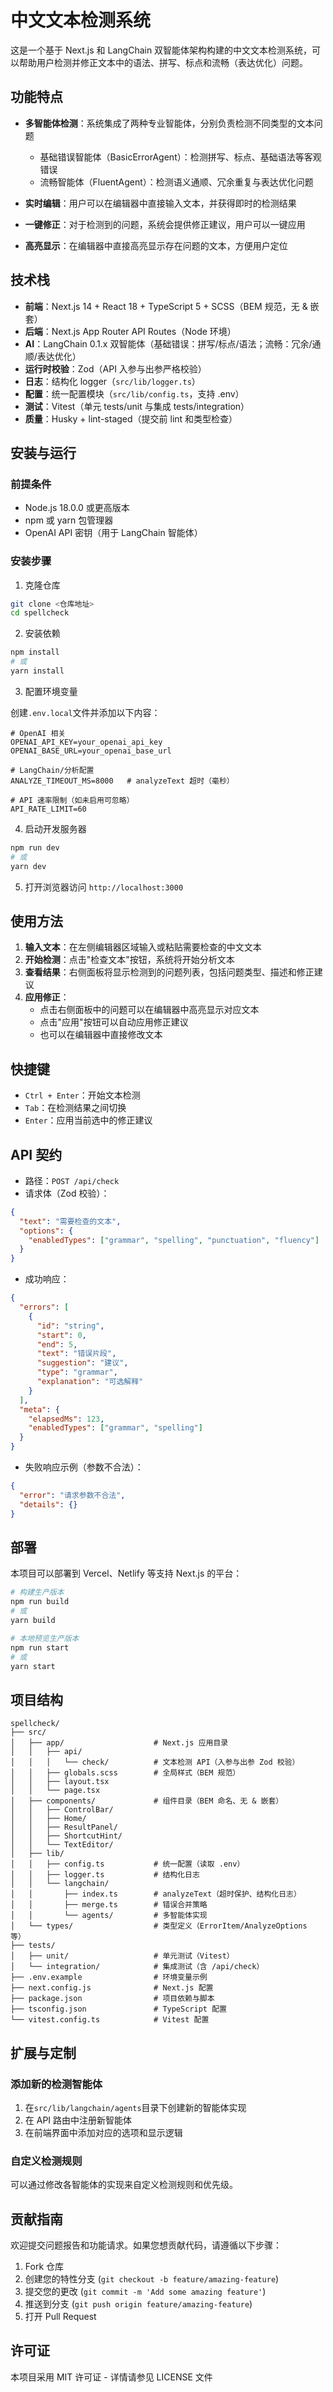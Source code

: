 # 中文文本检测系统

这是一个基于 Next.js 和 LangChain 双智能体架构构建的中文文本检测系统，可以帮助用户检测并修正文本中的语法、拼写、标点和流畅（表达优化）问题。

## 功能特点

- **多智能体检测**：系统集成了两种专业智能体，分别负责检测不同类型的文本问题

  - 基础错误智能体（BasicErrorAgent）：检测拼写、标点、基础语法等客观错误
  - 流畅智能体（FluentAgent）：检测语义通顺、冗余重复与表达优化问题

- **实时编辑**：用户可以在编辑器中直接输入文本，并获得即时的检测结果

- **一键修正**：对于检测到的问题，系统会提供修正建议，用户可以一键应用

- **高亮显示**：在编辑器中直接高亮显示存在问题的文本，方便用户定位

## 技术栈

- **前端**：Next.js 14 + React 18 + TypeScript 5 + SCSS（BEM 规范，无 & 嵌套）
- **后端**：Next.js App Router API Routes（Node 环境）
- **AI**：LangChain 0.1.x 双智能体（基础错误：拼写/标点/语法；流畅：冗余/通顺/表达优化）
- **运行时校验**：Zod（API 入参与出参严格校验）
- **日志**：结构化 logger（`src/lib/logger.ts`）
- **配置**：统一配置模块（`src/lib/config.ts`，支持 .env）
- **测试**：Vitest（单元 tests/unit 与集成 tests/integration）
- **质量**：Husky + lint-staged（提交前 lint 和类型检查）

## 安装与运行

### 前提条件

- Node.js 18.0.0 或更高版本
- npm 或 yarn 包管理器
- OpenAI API 密钥（用于 LangChain 智能体）

### 安装步骤

1. 克隆仓库

```bash
git clone <仓库地址>
cd spellcheck
```

2. 安装依赖

```bash
npm install
# 或
yarn install
```

3. 配置环境变量

创建`.env.local`文件并添加以下内容：

```
# OpenAI 相关
OPENAI_API_KEY=your_openai_api_key
OPENAI_BASE_URL=your_openai_base_url

# LangChain/分析配置
ANALYZE_TIMEOUT_MS=8000   # analyzeText 超时（毫秒）

# API 速率限制（如未启用可忽略）
API_RATE_LIMIT=60
```

4. 启动开发服务器

```bash
npm run dev
# 或
yarn dev
```

5. 打开浏览器访问 `http://localhost:3000`

## 使用方法

1. **输入文本**：在左侧编辑器区域输入或粘贴需要检查的中文文本
2. **开始检测**：点击"检查文本"按钮，系统将开始分析文本
3. **查看结果**：右侧面板将显示检测到的问题列表，包括问题类型、描述和修正建议
4. **应用修正**：
   - 点击右侧面板中的问题可以在编辑器中高亮显示对应文本
   - 点击"应用"按钮可以自动应用修正建议
   - 也可以在编辑器中直接修改文本

## 快捷键

- `Ctrl + Enter`：开始文本检测
- `Tab`：在检测结果之间切换
- `Enter`：应用当前选中的修正建议

## API 契约

- 路径：`POST /api/check`
- 请求体（Zod 校验）：

```json
{
  "text": "需要检查的文本",
  "options": {
    "enabledTypes": ["grammar", "spelling", "punctuation", "fluency"]
  }
}
```

- 成功响应：

```json
{
  "errors": [
    {
      "id": "string",
      "start": 0,
      "end": 5,
      "text": "错误片段",
      "suggestion": "建议",
      "type": "grammar",
      "explanation": "可选解释"
    }
  ],
  "meta": {
    "elapsedMs": 123,
    "enabledTypes": ["grammar", "spelling"]
  }
}
```

- 失败响应示例（参数不合法）：

```json
{
  "error": "请求参数不合法",
  "details": {}
}
```

## 部署

本项目可以部署到 Vercel、Netlify 等支持 Next.js 的平台：

```bash
# 构建生产版本
npm run build
# 或
yarn build

# 本地预览生产版本
npm run start
# 或
yarn start
```

## 项目结构

```
spellcheck/
├── src/
│   ├── app/                    # Next.js 应用目录
│   │   ├── api/
│   │   │   └── check/          # 文本检测 API（入参与出参 Zod 校验）
│   │   ├── globals.scss        # 全局样式（BEM 规范）
│   │   ├── layout.tsx
│   │   └── page.tsx
│   ├── components/             # 组件目录（BEM 命名、无 & 嵌套）
│   │   ├── ControlBar/
│   │   ├── Home/
│   │   ├── ResultPanel/
│   │   ├── ShortcutHint/
│   │   └── TextEditor/
│   ├── lib/
│   │   ├── config.ts           # 统一配置（读取 .env）
│   │   ├── logger.ts           # 结构化日志
│   │   └── langchain/
│   │       ├── index.ts        # analyzeText（超时保护、结构化日志）
│   │       ├── merge.ts        # 错误合并策略
│   │       └── agents/         # 多智能体实现
│   └── types/                  # 类型定义（ErrorItem/AnalyzeOptions 等）
├── tests/
│   ├── unit/                   # 单元测试（Vitest）
│   └── integration/            # 集成测试（含 /api/check）
├── .env.example                # 环境变量示例
├── next.config.js              # Next.js 配置
├── package.json                # 项目依赖与脚本
├── tsconfig.json               # TypeScript 配置
└── vitest.config.ts            # Vitest 配置
```

## 扩展与定制

### 添加新的检测智能体

1. 在`src/lib/langchain/agents`目录下创建新的智能体实现
2. 在 API 路由中注册新智能体
3. 在前端界面中添加对应的选项和显示逻辑

### 自定义检测规则

可以通过修改各智能体的实现来自定义检测规则和优先级。

## 贡献指南

欢迎提交问题报告和功能请求。如果您想贡献代码，请遵循以下步骤：

1. Fork 仓库
2. 创建您的特性分支 (`git checkout -b feature/amazing-feature`)
3. 提交您的更改 (`git commit -m 'Add some amazing feature'`)
4. 推送到分支 (`git push origin feature/amazing-feature`)
5. 打开 Pull Request

## 许可证

本项目采用 MIT 许可证 - 详情请参见 LICENSE 文件

